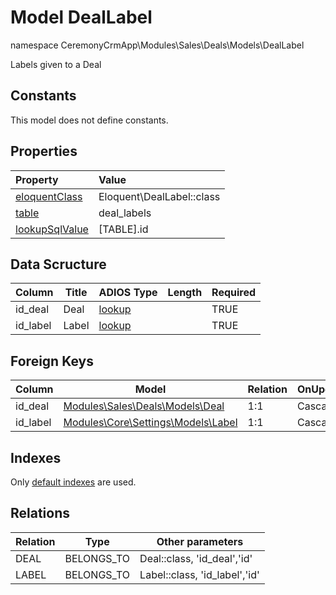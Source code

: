 # Model DealLabel

namespace CeremonyCrmApp\Modules\Sales\Deals\Models\DealLabel

Labels given to a Deal

## Constants

This model does not define constants.

## Properties

| Property                                                                                 | Value                     |
| :--------------------------------------------------------------------------------------- | :------------------------ |
| [eloquentClass](https://docs.wai.blue/adios-framework/models/properties#eloquentClass)   | Eloquent\DealLabel::class |
| [table](https://docs.wai.blue/adios-framework/models/properties#table)                   | deal_labels               |
| [lookupSqlValue](https://docs.wai.blue/adios-framework/models/properties#lookupSqlValue) | [TABLE].id                |

## Data Scructure

| Column   | Title | ADIOS Type                                                               | Length | Required |
| -------- | ----- | ------------------------------------------------------------------------ | ------ | -------- |
| id_deal  | Deal  | [lookup](https://docs.wai.blue/adios-framework/models/attributes#lookup) |        | TRUE     |
| id_label | Label | [lookup](https://docs.wai.blue/adios-framework/models/attributes#lookup) |        | TRUE     |

## Foreign Keys

| Column   | Model                                                                        | Relation | OnUpdate | OnDelete |
| -------- | ---------------------------------------------------------------------------- | -------- | -------- | -------- |
| id_deal  | [Modules\Sales\Deals\Models\Deal](./deal.md)                                 | 1:1      | Cascade  | Restrict |
| id_label | [Modules\Core\Settings\Models\Label](../../../core/settings/models/label.md) | 1:1      | Cascade  | Restrict |

## Indexes

Only [default indexes](https://docs.wai.blue/adios-framework/default-indexes) are used.

## Relations

| Relation | Type       | Other parameters              |
| -------- | ---------- | ----------------------------- |
| DEAL     | BELONGS_TO | Deal::class, 'id_deal','id'   |
| LABEL    | BELONGS_TO | Label::class, 'id_label','id' |
